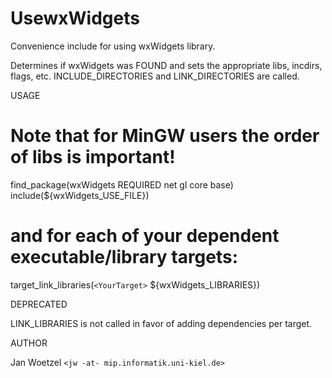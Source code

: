   

# UsewxWidgets  
Convenience include for using wxWidgets library.  

Determines if wxWidgets was FOUND and sets the appropriate libs,
incdirs, flags, etc.  INCLUDE_DIRECTORIES and LINK_DIRECTORIES are
called.  

USAGE  

# Note that for MinGW users the order of libs is important!
find_package(wxWidgets REQUIRED net gl core base)
include(${wxWidgets_USE_FILE})
# and for each of your dependent executable/library targets:
target_link_libraries(```<YourTarget>``` ${wxWidgets_LIBRARIES})

  

DEPRECATED  

LINK_LIBRARIES is not called in favor of adding dependencies per target.

  

AUTHOR  

Jan Woetzel ```<jw -at- mip.informatik.uni-kiel.de>```

  

